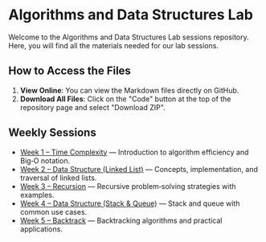 # Algorithms and Data Structures Lab

Welcome to the Algorithms and Data Structures Lab sessions repository. Here, you will find all the materials needed for our lab sessions.

## How to Access the Files

1. **View Online**: You can view the Markdown files directly on GitHub.
2. **Download All Files**: Click on the "Code" button at the top of the repository page and select "Download ZIP".

## Weekly Sessions

- [Week 1 – Time Complexity](https://github.com/Nabil-Ghosn/algorithms-data-structures-lab/blob/main/week%201%20-%20Time%20Complexity/Complexity.md) — Introduction to algorithm efficiency and Big‑O notation.
- [Week 2 – Data Structure (Linked List)](https://github.com/Nabil-Ghosn/algorithms-data-structures-lab/blob/main/week%202%20-%20Data%20Structure%20(Linked%20List)/Data%20Structure%20(Linked%20List).md) — Concepts, implementation, and traversal of linked lists.
- [Week 3 – Recursion](https://github.com/Nabil-Ghosn/algorithms-data-structures-lab/blob/main/week%203%20-%20Recursion/Recursion.md) — Recursive problem‑solving strategies with examples.
- [Week 4 – Data Structure (Stack & Queue)](https://github.com/Nabil-Ghosn/algorithms-data-structures-lab/blob/main/week%204%20-%20Data%20Structure%20(Stack%20%26%20Queue)/Data%20Structures%20-%20Stack%20and%20Queue.md) — Stack and queue with common use cases.
- [Week 5 – Backtrack](https://github.com/Nabil-Ghosn/algorithms-data-structures-lab/blob/main/week%205%20-%20Backtrack/Backtrack.md) — Backtracking algorithms and practical applications.
